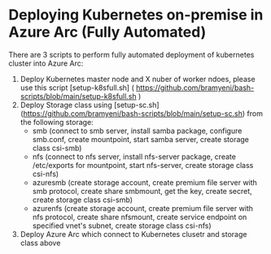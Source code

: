 # Deploying Kubernetes on-premise in Azure Arc (Fully Automated)

There are 3 scripts to perform fully automated deployment of kubernetes cluster into Azure Arc:
1. Deploy Kubernetes master node and X nuber of worker ndoes, please use this script [setup-k8sfull.sh] ( https://github.com/bramyeni/bash-scripts/blob/main/setup-k8sfull.sh )
2. Deploy Storage class using [setup-sc.sh] (https://github.com/bramyeni/bash-scripts/blob/main/setup-sc.sh) from the following storage:
   - smb (connect to smb server, install samba package, configure smb.conf, create mountpoint, start samba server, create storage class csi-smb)
   - nfs (connect to nfs server, install nfs-server package, create /etc/exports for mountpoint, start nfs-server, create storage class csi-nfs)
   - azuresmb (create storage account, create premium file server with smb protocol, create share smbmount, get the key, create secret, create storage class csi-smb)
   - azurenfs (create storage account, create premium file server with nfs protocol, create share nfsmount, create service endpoint on specified vnet's subnet, create storage class csi-nfs)
3. Deploy Azure Arc which connect to Kubernetes clusetr and storage class above 
